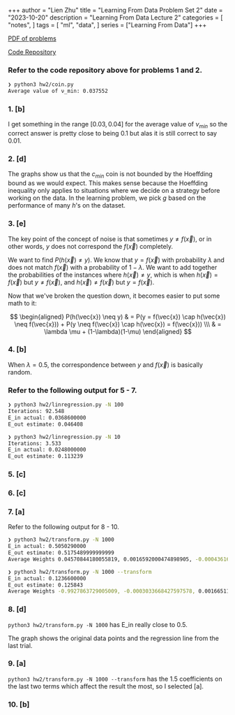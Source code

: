 +++
author = "Lien Zhu"
title = "Learning From Data Problem Set 2"
date = "2023-10-20"
description = "Learning From Data Lecture 2"
categories = [ "notes", ]
tags = [ "ml", "data", ]
series = ["Learning From Data"]
+++


[PDF of problems](https://https://work.caltech.edu/homework/hw2.pdf)

[Code Repository](https://github.com/lienzhuzhu/lfd)


### Refer to the code repository above for problems 1 and 2.

```zsh
❯ python3 hw2/coin.py
Average value of ν_min: 0.037552
```

### 1. [b]

I get something in the range $[0.03, 0.04]$ for the average value of $\nu_{min}$ so the correct answer is pretty close to being 0.1 but alas it is still correct to say 0.01.


### 2. [d]

The graphs show us that the $c_{min}$ coin is not bounded by the Hoeffding bound as we would expect. This makes sense because the Hoeffding inequality only applies to situations where we decide on a strategy before working on the data. In the learning problem, we pick $g$ based on the performance of many $h$'s on the dataset.



### 3. [e]

The key point of the concept of noise is that sometimes $y \neq f(\vec{x})$, or in other words, $y$ does not correspond the $f(\vec{x})$ completely. 

We want to find $P(h(\vec{x}) \neq y)$. We know that $y = f(\vec{x})$ with probability $\lambda$ and does not match $f(\vec{x})$ with a probability of $1-\lambda$. We want to add together the probabilities of the instances where $h(\vec{x}) \neq y$, which is when $h(\vec{x}) = f(\vec{x})$ but $y \neq f(\vec{x})$, and $h(\vec{x}) \neq f(\vec{x})$ but $y = f(\vec{x})$.

Now that we've broken the question down, it becomes easier to put some math to it:

$$
\begin{aligned}
P(h(\vec{x}) \neq y)    & = P(y = f(\vec{x}) \cap h(\vec{x}) \neq f(\vec{x})) + P(y \neq f(\vec{x}) \cap h(\vec{x}) = f(\vec{x})) \\\
                        & = \lambda \mu + (1-\lambda)(1-\mu)
\end{aligned}
$$


### 4. [b]

When $\lambda = 0.5$, the correspondence between $y$ and $f(\vec{x})$ is basically random.


### Refer to the following output for 5 - 7.

```zsh
❯ python3 hw2/linregression.py -N 100
Iterations: 92.548
E_in actual: 0.0368600000
E_out estimate: 0.046408
```

```zsh
❯ python3 hw2/linregression.py -N 10
Iterations: 3.533
E_in actual: 0.0248000000
E_out estimate: 0.113239
```

### 5. [c]

### 6. [c]

### 7. [a]



Refer to the following output for 8 - 10.

```zsh
❯ python3 hw2/transform.py -N 1000
E_in actual: 0.5050290000
E_out estimate: 0.5175489999999999
Average Weights 0.04570844180055819, 0.0016592000474898905, -0.00043616224075597215
```

```zsh
❯ python3 hw2/transform.py -N 1000 --transform
E_in actual: 0.1236600000
E_out estimate: 0.125843
Average Weights -0.9927863729005009, -0.0003033668427597578, 0.001665119377568957, -0.000659864590567796, 1.5606316940261602, 1.558196435074335
```

### 8. [d]

`python3 hw2/transform.py -N 1000` has E_in really close to $0.5$.

The graph shows the original data points and the regression line from the last trial.


### 9. [a]

`python3 hw2/transform.py -N 1000 --transform` has the $1.5$ coefficients on the last two terms which affect the result the most, so I selected [a].


### 10. [b]
